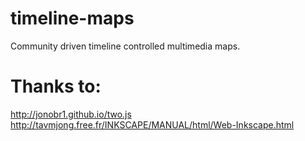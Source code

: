 timeline-maps
=============

Community driven timeline controlled multimedia maps.

Thanks to:
===========
http://jonobr1.github.io/two.js
http://tavmjong.free.fr/INKSCAPE/MANUAL/html/Web-Inkscape.html
